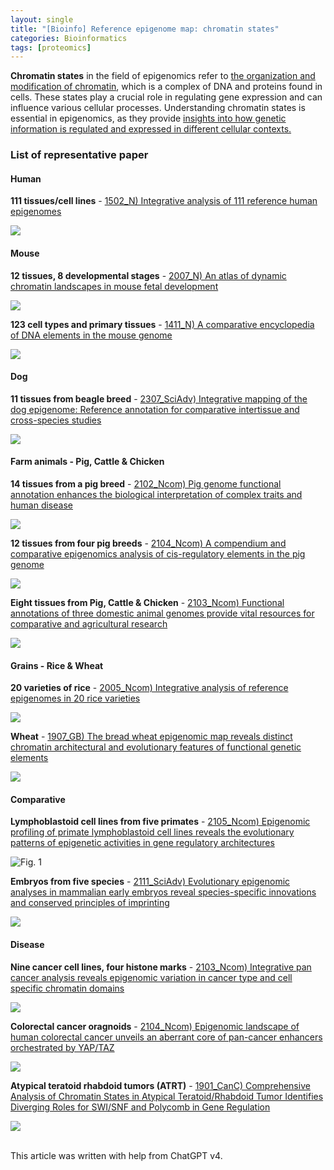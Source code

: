 ```yaml
---
layout: single
title: "[Bioinfo] Reference epigenome map: chromatin states"
categories: Bioinformatics
tags: [proteomics]
---
```


**Chromatin states** in the field of epigenomics refer to <u>the organization and modification of chromatin</u>, which is a complex of DNA and proteins found in cells. These states play a crucial role in regulating gene expression and can influence various cellular processes. Understanding chromatin states is essential in epigenomics, as they provide <u>insights into how genetic information is regulated and expressed in different cellular contexts.</u>

### List of representative paper

#### Human

**111 tissues/cell lines** - [1502_N) Integrative analysis of 111 reference human epigenomes](![https://www.nature.com/articles/nature14248]())

![](../../images/2024-03-17-epigenome-map/2024-03-17-21-53-45-image.png)

#### Mouse

**12 tissues, 8 developmental stages** - [2007_N) An atlas of dynamic chromatin landscapes in mouse fetal development](https://www.nature.com/articles/s41586-020-2093-3)

![](../../images/2024-03-17-epigenome-map/2024-03-17-21-50-40-image.png)

**123 cell types and primary tissues** - [1411_N) A comparative encyclopedia of DNA elements in the mouse genome](https://www.nature.com/articles/nature13992)

![](../../images/2024-03-17-epigenome-map/2024-03-18-22-02-54-image.png)

#### Dog

**11 tissues from beagle breed** - [2307_SciAdv) Integrative mapping of the dog epigenome: Reference annotation for comparative intertissue and cross-species studies](https://www.science.org/doi/full/10.1126/sciadv.ade3399?rfr_dat=cr_pub++0pubmed&url_ver=Z39.88-2003&rfr_id=ori%3Arid%3Acrossref.org)

![](../../images/2024-03-17-epigenome-map/2024-03-18-21-00-10-image.png)

#### Farm animals - Pig, Cattle & Chicken

**14 tissues from a pig breed** - [2102_Ncom) Pig genome functional annotation enhances the biological interpretation of complex traits and human disease](https://www.nature.com/articles/s41467-021-26153-7?proof=tExtended)

![](../../images/2024-03-17-epigenome-map/2024-03-17-21-33-15-image.png)

**12 tissues from four pig breeds** - [2104_Ncom) A compendium and comparative epigenomics analysis of cis-regulatory elements in the pig genome](https://www.nature.com/articles/s41467-021-22448-x#Sec11)

![](../../images/2024-03-17-epigenome-map/2024-03-17-21-37-38-image.png)

**Eight tissues from Pig, Cattle & Chicken** - [2103_Ncom) Functional annotations of three domestic animal genomes provide vital resources for comparative and agricultural research](https://www.nature.com/articles/s41467-021-22100-8)

![](../../images/2024-03-17-epigenome-map/2024-03-17-22-49-32-image.png)

#### Grains - Rice & Wheat

**20 varieties of rice** - [2005_Ncom) Integrative analysis of reference epigenomes in 20 rice varieties](https://www.nature.com/articles/s41467-020-16457-5)

![](../../images/2024-03-17-epigenome-map/2024-03-17-22-03-53-image.png)

**Wheat** - [1907_GB) The bread wheat epigenomic map reveals distinct chromatin architectural and evolutionary features of functional genetic elements](https://genomebiology.biomedcentral.com/articles/10.1186/s13059-019-1746-8)

![](../../images/2024-03-17-epigenome-map/2024-03-17-22-11-26-image.png)

#### Comparative

**Lymphoblastoid cell lines from five primates** - [2105_Ncom) Epigenomic profiling of primate lymphoblastoid cell lines reveals the evolutionary patterns of epigenetic activities in gene regulatory architectures](https://www.nature.com/articles/s41467-021-23397-1)

![Fig. 1](https://media.springernature.com/full/springer-static/image/art%3A10.1038%2Fs41467-021-23397-1/MediaObjects/41467_2021_23397_Fig1_HTML.png)

**Embryos from five species** - [2111_SciAdv) Evolutionary epigenomic analyses in mammalian early embryos reveal species-specific innovations and conserved principles of imprinting](https://www.science.org/doi/10.1126/sciadv.abi6178)

![](../../images/2024-03-17-epigenome-map/2024-03-17-22-26-21-image.png)

#### Disease

**Nine cancer cell lines, four histone marks** - [2103_Ncom) Integrative pan cancer analysis reveals epigenomic variation in cancer type and cell specific chromatin domains](https://www.nature.com/articles/s41467-021-21707-1)

![](../../images/2024-03-17-epigenome-map/2024-03-17-22-19-48-image.png)

**Colorectal cancer oragnoids** - [2104_Ncom) Epigenomic landscape of human colorectal cancer unveils an aberrant core of pan-cancer enhancers orchestrated by YAP/TAZ](https://www.nature.com/articles/s41467-021-22544-y)

![](../../images/2024-03-17-epigenome-map/2024-03-17-22-36-53-image.png)

**Atypical teratoid rhabdoid tumors (ATRT)** - [1901_CanC) Comprehensive Analysis of Chromatin States in Atypical Teratoid/Rhabdoid Tumor Identifies Diverging Roles for SWI/SNF and Polycomb in Gene Regulation](https://www.sciencedirect.com/science/article/pii/S153561081830535X)

![](../../images/2024-03-17-epigenome-map/2024-03-17-22-43-35-image.png)

<br>This article was written with help from ChatGPT v4.